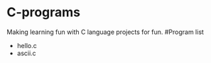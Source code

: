# C-programs

Making learning fun with C language projects for fun.
#Program list
* hello.c
* ascii.c
